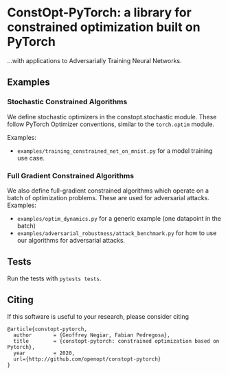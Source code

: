 # ConstOpt-PyTorch: a library for constrained optimization built on PyTorch
 ...with applications to Adversarially Training Neural Networks.

## Examples

### Stochastic Constrained Algorithms
We define stochastic optimizers in the constopt.stochastic module. These follow PyTorch Optimizer conventions, similar to the `torch.optim` module.

Examples:
- `examples/training_constrained_net_on_mnist.py` for a model training use case.

### Full Gradient Constrained Algorithms

We also define full-gradient constrained algorithms which operate on a batch of optimization problems.
These are used for adversarial attacks.
Examples:

- `examples/optim_dynamics.py` for a generic example (one datapoint in the batch)
- `examples/adversarial_robustness/attack_benchmark.py` for how to use our algorithms for adversarial attacks. 

## Tests

Run the tests with `pytests tests`.

## Citing

If this software is useful to your research, please consider citing
```
@article{constopt-pytorch,
  author       = {Geoffrey Negiar, Fabian Pedregosa},
  title        = {constopt-pytorch: constrained optimization based on Pytorch},
  year         = 2020,
  url={http://github.com/openopt/constopt-pytorch}
}
```
